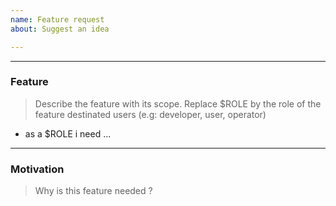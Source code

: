 ```yaml
---
name: Feature request
about: Suggest an idea

---
```


---
### Feature

> Describe the feature with its scope.
> Replace $ROLE by the role of the feature destinated users (e.g: developer, user, operator)

- as a $ROLE i need ...


---
### Motivation

> Why is this feature needed ?
